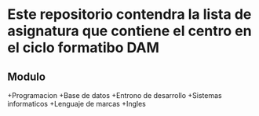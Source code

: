 # Este repositorio contendra la lista de asignatura que contiene el centro en el ciclo formatibo DAM

## Modulo

+Programacion
+Base de datos
+Entrono de desarrollo
+Sistemas informaticos
+Lenguaje de marcas
+Ingles
